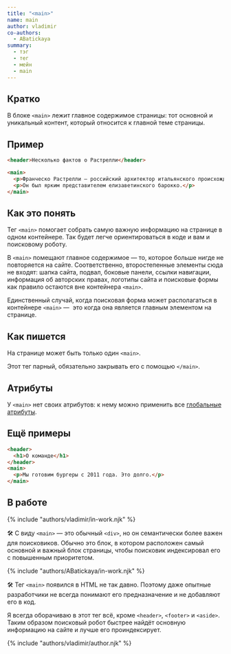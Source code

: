```yaml
---
title: "<main>"
name: main
author: vladimir
co-authors:
  - ABatickaya
summary:
  - тэг
  - тег
  - мейн
  - main
---
```


## Кратко

В блоке `<main>` лежит главное содержимое страницы: тот основной и уникальный контент, который относится к главной теме страницы.

## Пример

```html
<header>Несколько фактов о Растрелли</header>

<main>
  <p>Франческо Растрелли — российский архитектор итальянского происхождения.</p>
  <p>Он был ярким представителем елизаветинского барокко.</p>
</main>
```

## Как это понять

Тег `<main>` помогает собрать самую важную информацию на странице в одном контейнере. Так будет легче ориентироваться в коде и вам и поисковому роботу.

В `<main>` помещают главное содержимое — то, которое больше нигде не повторяется на сайте. Соответственно, второстепенные элементы сюда не входят: шапка сайта, подвал, боковые панели, ссылки навигации, информация об авторских правах, логотипы сайта и поисковые формы как правило остаются вне контейнера `<main>`.

Единственный случай, когда поисковая форма может располагаться в контейнере `<main>` —  это когда она является главным элементом на странице.

## Как пишется

На странице может быть только один `<main>`.

Этот тег парный, обязательно закрывать его с помощью `</main>`.

## Атрибуты

У `<main>` нет своих атрибутов: к нему можно применить все [глобальные атрибуты](/html/doka/global-attrs).

## Ещё примеры

```html
<header>
  <h1>О команде</h1>
</header>
<main>
  <p>Мы готовим бургеры с 2011 года. Это долго.</p>
</main>
```

## В работе

{% include "authors/vladimir/in-work.njk" %}

🛠 С виду `<main>` — это обычный `<div>`, но он семантически более важен для поисковиков. Обычно это блок, в котором расположен самый основной и важный блок страницы, чтобы поисковик индексировал его с повышенным приоритетом.

{% include "authors/ABatickaya/in-work.njk" %}

🛠 Тег `<main>` появился в HTML не так давно. Поэтому даже опытные разработчики не всегда понимают его предназначение и не добавляют его в код.

Я всегда оборачиваю в этот тег всё, кроме `<header>`, `<footer>` и `<aside>`. Таким образом поисковый робот быстрее найдёт основную информацию на сайте и лучше его проиндексирует.

{% include "authors/vladimir/author.njk" %}

